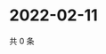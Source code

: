 # 2022-02-11

共 0 条

<!-- BEGIN WEIBO -->
<!-- 最后更新时间 Fri Feb 11 2022 07:01:00 GMT+0800 (China Standard Time) -->

<!-- END WEIBO -->
